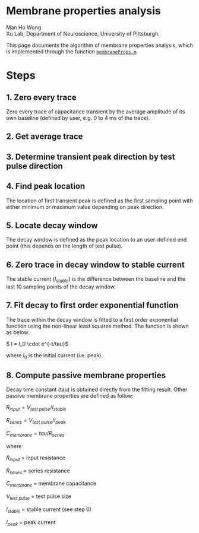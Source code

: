 # Membrane properties analysis

Man Ho Wong  
Xu Lab, Department of Neuroscience, University of Pittsburgh.

This page documents the algorithm of membrane properties analysis, which is implemented through the function [`membraneProps.m`](../../functions/membrane_props/membraneProps.m).

# Steps

## 1. Zero every trace

Zero every trace of capacitance transient by the average amplitude of its own baseline (defined by user, e.g. 0 to 4 ms of the trace).

## 2. Get average trace

## 3. Determine transient peak direction by test pulse direction

## 4. Find peak location

The location of first transient peak is defined as the first sampling point with either minimum or maximum value depending on peak direction.

## 5. Locate decay window

The decay window is defined as the peak location to an user-defined end point (this depends on the length of test pulse).

## 6. Zero trace in decay window to stable current

The stable current ($I_{stable}$) is the difference between the baseline and the last 10 sampling points of the decay window.

## 7. Fit decay to first order exponential function

The trace within the decay window is fitted to a first order exponential function using the non-linear least squares method. The function is shown as below:

$ I = I_0 \cdot e^{-t/tau}$ 

where $I_0$ is the initial current (i.e. peak).

## 8. Compute passive membrane properties

Decay time constant (tau) is obtained directly from the fitting result. Other passive membrane properties are defined as follow:


$R_{input} = V_{test\:pulse}/I_{stable}$

$R_{series} = V_{test\:pulse}/I_{peak}$

$C_{membrane} = tau/R_{series}$

where

$R_{input}$ = input resistance

$R_{series}$ = series resistance

$C_{membrane}$ = membrane capacitance

$V_{test\:pulse}$ = test pulse size

$I_{stable}$ = stable current (see step 6)

$I_{peak}$ = peak current